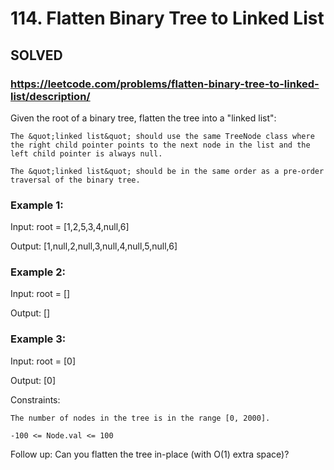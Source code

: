 # 114. Flatten Binary Tree to Linked List

## SOLVED
### https://leetcode.com/problems/flatten-binary-tree-to-linked-list/description/
Given the root of a binary tree, flatten the tree into a &quot;linked list&quot;:





	The &quot;linked list&quot; should use the same TreeNode class where the right child pointer points to the next node in the list and the left child pointer is always null.

	The &quot;linked list&quot; should be in the same order as a pre-order traversal of the binary tree.







### Example 1:





Input: root = [1,2,5,3,4,null,6]


Output: [1,null,2,null,3,null,4,null,5,null,6]





### Example 2:





Input: root = []


Output: []





### Example 3:





Input: root = [0]


Output: [0]







Constraints:





	The number of nodes in the tree is in the range [0, 2000].

	-100 <= Node.val <= 100







Follow up: Can you flatten the tree in-place (with O(1) extra space)?